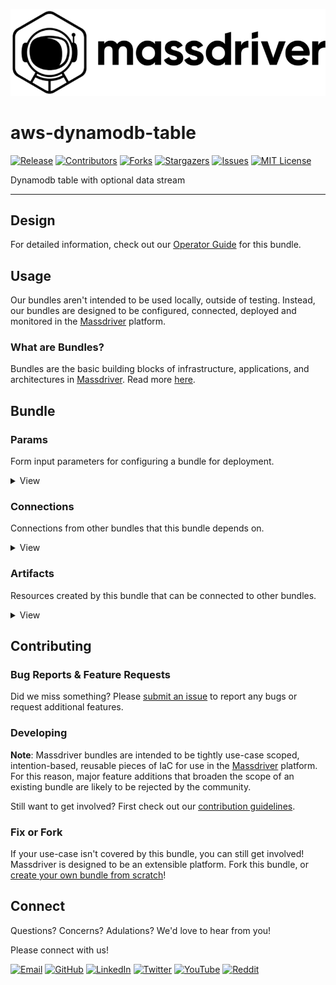 [![Massdriver][logo]][website]

# aws-dynamodb-table

[![Release][release_shield]][release_url]
[![Contributors][contributors_shield]][contributors_url]
[![Forks][forks_shield]][forks_url]
[![Stargazers][stars_shield]][stars_url]
[![Issues][issues_shield]][issues_url]
[![MIT License][license_shield]][license_url]


Dynamodb table with optional data stream


---

## Design

For detailed information, check out our [Operator Guide](operator.mdx) for this bundle.

## Usage

Our bundles aren't intended to be used locally, outside of testing. Instead, our bundles are designed to be configured, connected, deployed and monitored in the [Massdriver][website] platform.

### What are Bundles?

Bundles are the basic building blocks of infrastructure, applications, and architectures in [Massdriver][website]. Read more [here](https://docs.massdriver.cloud/concepts/bundles).

## Bundle

### Params

Form input parameters for configuring a bundle for deployment.

<details>
<summary>View</summary>

<!-- PARAMS:START -->
## Properties

- **`capacity`** *(object)*
  - **`billing_mode`** *(string)*: Must be one of: `['PAY_PER_REQUEST', 'PROVISIONED']`. Default: `PAY_PER_REQUEST`.
- **`global_secondary_indexes`** *(array)*
  - **Items** *(object)*
    - **`attributes`**
      - **`type`** *(string)*: Must be one of: `['simple', 'compound']`. Default: `simple`.
    - **`name`** *(string)*: Index name for queries.
    - **`projection_type`** *(string)*: Represents the non-key attribute names which will be projected into the index. Must be one of: `['ALL', 'KEYS_ONLY', 'INCLUDE']`. Default: `ALL`.
    - **`read_capacity`** *(integer)*: Minimum: `1`. Maximum: `3000`.
    - **`write_capacity`** *(integer)*: Minimum: `1`. Maximum: `1000`.
- **`primary_index`** *(object)*
  - **`type`** *(string)*: Must be one of: `['simple', 'compound']`. Default: `simple`.
- **`region`** *(string)*: AWS Region to provision in.

  Examples:
  ```json
  "us-west-2"
  ```

- **`stream`** *(object)*: Enable the emission of all changes to the database to a DynamoDB stream which can be consumed by a downstream service.
  - **`enabled`** *(boolean)*: Default: `False`.
- **`ttl`** *(object)*: Allows you to define a per-item timestamp to determine when an item is no longer needed. Shortly after the date and time of the specified timestamp, DynamoDB deletes the item from your table without consuming any write throughput. This value will be stored as a key called 'TTL'.
  - **`enabled`** *(boolean)*: Default: `False`.
## Examples

  ```json
  {
      "__name": "Free Tier",
      "capacity": {
          "billing_mode": "PROVISIONED",
          "read_capacity": 25,
          "write_capacity": 25
      },
      "primary_index": {
          "partition_key": "ID",
          "partition_key_type": "S",
          "type": "simple"
      },
      "region": "us-west-2",
      "ttl": {
          "enabled": true
      }
  }
  ```

  ```json
  {
      "__name": "Pay Per Request",
      "capacity": {
          "billing_mode": "PAY_PER_REQUEST"
      },
      "primary_index": {
          "partition_key": "ID",
          "partition_key_type": "S",
          "type": "simple"
      },
      "region": "us-west-2"
  }
  ```

  ```json
  {
      "__name": "Compound Index",
      "capacity": {
          "billing_mode": "PAY_PER_REQUEST"
      },
      "primary_index": {
          "partition_key": "ID",
          "partition_key_type": "S",
          "sort_key": "Date",
          "sort_key_type": "S",
          "type": "compound"
      },
      "region": "us-west-2"
  }
  ```

  ```json
  {
      "__name": "With TTL",
      "capacity": {
          "billing_mode": "PAY_PER_REQUEST"
      },
      "primary_index": {
          "partition_key": "ID",
          "partition_key_type": "S",
          "sort_key": "Date",
          "sort_key_type": "S",
          "type": "compound"
      },
      "region": "us-west-2"
  }
  ```

  ```json
  {
      "__name": "With Streams",
      "capacity": {
          "billing_mode": "PAY_PER_REQUEST"
      },
      "primary_index": {
          "partition_key": "ID",
          "partition_key_type": "S",
          "sort_key": "Date",
          "sort_key_type": "S",
          "type": "compound"
      },
      "region": "us-west-2",
      "stream": {
          "enabled": true,
          "view_type": "KEYS_ONLY"
      }
  }
  ```

<!-- PARAMS:END -->

</details>

### Connections

Connections from other bundles that this bundle depends on.

<details>
<summary>View</summary>

<!-- CONNECTIONS:START -->
## Properties

- **`authentication`** *(object)*: . Cannot contain additional properties.
  - **`data`** *(object)*
    - **`arn`** *(string)*: Amazon Resource Name.

      Examples:
      ```json
      "arn:aws:rds::ACCOUNT_NUMBER:db/prod"
      ```

      ```json
      "arn:aws:ec2::ACCOUNT_NUMBER:vpc/vpc-foo"
      ```

    - **`external_id`** *(string)*: An external ID is a piece of data that can be passed to the AssumeRole API of the Security Token Service (STS). You can then use the external ID in the condition element in a role's trust policy, allowing the role to be assumed only when a certain value is present in the external ID.
  - **`specs`** *(object)*
    - **`aws`** *(object)*: .
      - **`region`** *(string)*: AWS Region to provision in.

        Examples:
        ```json
        "us-west-2"
        ```

<!-- CONNECTIONS:END -->

</details>

### Artifacts

Resources created by this bundle that can be connected to other bundles.

<details>
<summary>View</summary>

<!-- ARTIFACTS:START -->
## Properties

- **`stream`** *(object)*: . Cannot contain additional properties.
  - **`data`** *(object)*
    - **`infrastructure`** *(object)*
      - **`arn`** *(string)*: Amazon Resource Name.

        Examples:
        ```json
        "arn:aws:rds::ACCOUNT_NUMBER:db/prod"
        ```

        ```json
        "arn:aws:ec2::ACCOUNT_NUMBER:vpc/vpc-foo"
        ```

    - **`security`** *(object)*: Informs downstream services of network and/or IAM policies. Cannot contain additional properties.
      - **`iam`** *(object)*: IAM Policies. Cannot contain additional properties.
        - **`^[a-z]+[a-z_]*[a-z]+$`** *(object)*
          - **`policy_arn`** *(string)*: AWS IAM policy ARN.

            Examples:
            ```json
            "arn:aws:rds::ACCOUNT_NUMBER:db/prod"
            ```

            ```json
            "arn:aws:ec2::ACCOUNT_NUMBER:vpc/vpc-foo"
            ```

      - **`identity`** *(object)*: For instances where IAM policies must be attached to a role attached to an AWS resource, for instance AWS Eventbridge to Firehose, this attribute should be used to allow the downstream to attach it's policies (Firehose) directly to the IAM role created by the upstream (Eventbridge). It is important to remember that connections in massdriver are one way, this scheme perserves the dependency relationship while allowing bundles to control the lifecycles of resources under it's management. Cannot contain additional properties.
        - **`role_arn`** *(string)*: ARN for this resources IAM Role.

          Examples:
          ```json
          "arn:aws:rds::ACCOUNT_NUMBER:db/prod"
          ```

          ```json
          "arn:aws:ec2::ACCOUNT_NUMBER:vpc/vpc-foo"
          ```

      - **`network`** *(object)*: AWS security group rules to inform downstream services of ports to open for communication. Cannot contain additional properties.
        - **`^[a-z-]+$`** *(object)*
          - **`arn`** *(string)*: Amazon Resource Name.

            Examples:
            ```json
            "arn:aws:rds::ACCOUNT_NUMBER:db/prod"
            ```

            ```json
            "arn:aws:ec2::ACCOUNT_NUMBER:vpc/vpc-foo"
            ```

          - **`port`** *(integer)*: Port number. Minimum: `0`. Maximum: `65535`.
          - **`protocol`** *(string)*: Must be one of: `['tcp', 'udp']`.
  - **`specs`** *(object)*
    - **`aws`** *(object)*: .
      - **`region`** *(string)*: AWS Region to provision in.

        Examples:
        ```json
        "us-west-2"
        ```

- **`table`** *(object)*: . Cannot contain additional properties.
  - **`data`** *(object)*
    - **`infrastructure`** *(object)*
      - **`arn`** *(string)*: Amazon Resource Name.

        Examples:
        ```json
        "arn:aws:rds::ACCOUNT_NUMBER:db/prod"
        ```

        ```json
        "arn:aws:ec2::ACCOUNT_NUMBER:vpc/vpc-foo"
        ```

    - **`security`** *(object)*: Informs downstream services of network and/or IAM policies. Cannot contain additional properties.
      - **`iam`** *(object)*: IAM Policies. Cannot contain additional properties.
        - **`^[a-z]+[a-z_]*[a-z]+$`** *(object)*
          - **`policy_arn`** *(string)*: AWS IAM policy ARN.

            Examples:
            ```json
            "arn:aws:rds::ACCOUNT_NUMBER:db/prod"
            ```

            ```json
            "arn:aws:ec2::ACCOUNT_NUMBER:vpc/vpc-foo"
            ```

      - **`identity`** *(object)*: For instances where IAM policies must be attached to a role attached to an AWS resource, for instance AWS Eventbridge to Firehose, this attribute should be used to allow the downstream to attach it's policies (Firehose) directly to the IAM role created by the upstream (Eventbridge). It is important to remember that connections in massdriver are one way, this scheme perserves the dependency relationship while allowing bundles to control the lifecycles of resources under it's management. Cannot contain additional properties.
        - **`role_arn`** *(string)*: ARN for this resources IAM Role.

          Examples:
          ```json
          "arn:aws:rds::ACCOUNT_NUMBER:db/prod"
          ```

          ```json
          "arn:aws:ec2::ACCOUNT_NUMBER:vpc/vpc-foo"
          ```

      - **`network`** *(object)*: AWS security group rules to inform downstream services of ports to open for communication. Cannot contain additional properties.
        - **`^[a-z-]+$`** *(object)*
          - **`arn`** *(string)*: Amazon Resource Name.

            Examples:
            ```json
            "arn:aws:rds::ACCOUNT_NUMBER:db/prod"
            ```

            ```json
            "arn:aws:ec2::ACCOUNT_NUMBER:vpc/vpc-foo"
            ```

          - **`port`** *(integer)*: Port number. Minimum: `0`. Maximum: `65535`.
          - **`protocol`** *(string)*: Must be one of: `['tcp', 'udp']`.
  - **`specs`** *(object)*
    - **`aws`** *(object)*: .
      - **`region`** *(string)*: AWS Region to provision in.

        Examples:
        ```json
        "us-west-2"
        ```

<!-- ARTIFACTS:END -->

</details>

## Contributing

<!-- CONTRIBUTING:START -->

### Bug Reports & Feature Requests

Did we miss something? Please [submit an issue](https://github.com/massdriver-cloud/aws-dynamodb-table/issues) to report any bugs or request additional features.

### Developing

**Note**: Massdriver bundles are intended to be tightly use-case scoped, intention-based, reusable pieces of IaC for use in the [Massdriver][website] platform. For this reason, major feature additions that broaden the scope of an existing bundle are likely to be rejected by the community.

Still want to get involved? First check out our [contribution guidelines](https://docs.massdriver.cloud/bundles/contributing).

### Fix or Fork

If your use-case isn't covered by this bundle, you can still get involved! Massdriver is designed to be an extensible platform. Fork this bundle, or [create your own bundle from scratch](https://docs.massdriver.cloud/bundles/development)!

<!-- CONTRIBUTING:END -->

## Connect

<!-- CONNECT:START -->

Questions? Concerns? Adulations? We'd love to hear from you!

Please connect with us!

[![Email][email_shield]][email_url]
[![GitHub][github_shield]][github_url]
[![LinkedIn][linkedin_shield]][linkedin_url]
[![Twitter][twitter_shield]][twitter_url]
[![YouTube][youtube_shield]][youtube_url]
[![Reddit][reddit_shield]][reddit_url]

<!-- markdownlint-disable -->

[logo]: https://raw.githubusercontent.com/massdriver-cloud/docs/main/static/img/logo-with-logotype-horizontal-400x110.svg
[docs]: https://docs.massdriver.cloud/?utm_source=github&utm_medium=readme&utm_campaign=aws-dynamodb-table&utm_content=docs
[website]: https://www.massdriver.cloud/?utm_source=github&utm_medium=readme&utm_campaign=aws-dynamodb-table&utm_content=website
[github]: https://github.com/massdriver-cloud?utm_source=github&utm_medium=readme&utm_campaign=aws-dynamodb-table&utm_content=github
[slack]: https://massdriverworkspace.slack.com/?utm_source=github&utm_medium=readme&utm_campaign=aws-dynamodb-table&utm_content=slack
[linkedin]: https://www.linkedin.com/company/massdriver/?utm_source=github&utm_medium=readme&utm_campaign=aws-dynamodb-table&utm_content=linkedin



[contributors_shield]: https://img.shields.io/github/contributors/massdriver-cloud/aws-dynamodb-table.svg?style=for-the-badge
[contributors_url]: https://github.com/massdriver-cloud/aws-dynamodb-table/graphs/contributors
[forks_shield]: https://img.shields.io/github/forks/massdriver-cloud/aws-dynamodb-table.svg?style=for-the-badge
[forks_url]: https://github.com/massdriver-cloud/aws-dynamodb-table/network/members
[stars_shield]: https://img.shields.io/github/stars/massdriver-cloud/aws-dynamodb-table.svg?style=for-the-badge
[stars_url]: https://github.com/massdriver-cloud/aws-dynamodb-table/stargazers
[issues_shield]: https://img.shields.io/github/issues/massdriver-cloud/aws-dynamodb-table.svg?style=for-the-badge
[issues_url]: https://github.com/massdriver-cloud/aws-dynamodb-table/issues
[release_url]: https://github.com/massdriver-cloud/aws-dynamodb-table/releases/latest
[release_shield]: https://img.shields.io/github/release/massdriver-cloud/aws-dynamodb-table.svg?style=for-the-badge
[license_shield]: https://img.shields.io/github/license/massdriver-cloud/aws-dynamodb-table.svg?style=for-the-badge
[license_url]: https://github.com/massdriver-cloud/aws-dynamodb-table/blob/main/LICENSE


[email_url]: mailto:support@massdriver.cloud
[email_shield]: https://img.shields.io/badge/email-Massdriver-black.svg?style=for-the-badge&logo=mail.ru&color=000000
[github_url]: mailto:support@massdriver.cloud
[github_shield]: https://img.shields.io/badge/follow-Github-black.svg?style=for-the-badge&logo=github&color=181717
[linkedin_url]: https://linkedin.com/in/massdriver-cloud
[linkedin_shield]: https://img.shields.io/badge/follow-LinkedIn-black.svg?style=for-the-badge&logo=linkedin&color=0A66C2
[twitter_url]: https://twitter.com/massdriver?utm_source=github&utm_medium=readme&utm_campaign=aws-dynamodb-table&utm_content=twitter
[twitter_shield]: https://img.shields.io/badge/follow-Twitter-black.svg?style=for-the-badge&logo=twitter&color=1DA1F2
[discourse_url]: https://community.massdriver.cloud?utm_source=github&utm_medium=readme&utm_campaign=aws-dynamodb-table&utm_content=discourse
[discourse_shield]: https://img.shields.io/badge/join-Discourse-black.svg?style=for-the-badge&logo=discourse&color=000000
[youtube_url]: https://www.youtube.com/channel/UCfj8P7MJcdlem2DJpvymtaQ
[youtube_shield]: https://img.shields.io/badge/subscribe-Youtube-black.svg?style=for-the-badge&logo=youtube&color=FF0000
[reddit_url]: https://www.reddit.com/r/massdriver
[reddit_shield]: https://img.shields.io/badge/subscribe-Reddit-black.svg?style=for-the-badge&logo=reddit&color=FF4500

<!-- markdownlint-restore -->

<!-- CONNECT:END -->
